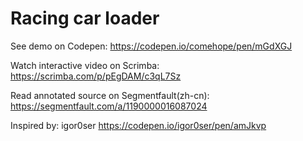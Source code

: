 # Racing car loader

See demo on Codepen: https://codepen.io/comehope/pen/mGdXGJ

Watch interactive video on Scrimba: https://scrimba.com/p/pEgDAM/c3qL7Sz

Read annotated source on Segmentfault(zh-cn): https://segmentfault.com/a/1190000016087024

Inspired by: igor0ser https://codepen.io/igor0ser/pen/amJkvp
